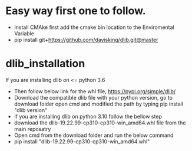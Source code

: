 # Easy way first one to follow.
* Install CMAke first add the cmake bin location to the Enviromental Variable
* pip install git+https://github.com/davisking/dlib.git@master

# dlib_installation
If you are installing dlib on <= python 3.6
* Then follow below link for the whl file, https://pypi.org/simple/dlib/
* Download the compatible dlib file with your python version, go to download folder open cmd and modified the path by typing pip install "dlib version"
* If you are installing dlib on python 3.10 follow the bellow step 
* download the dlib-19.22.99-cp310-cp310-win_amd64.whl file from the main reposatry 
* Open cmd from the download folder and run the below command
* pip install "dlib-19.22.99-cp310-cp310-win_amd64.whl"
